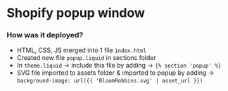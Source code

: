 # Shopify popup window

### How was it deployed?

- HTML, CSS, JS merged into 1 file `index.html`
- Created new file `popup.liquid` in sections folder
- In `theme.liquid` -> include this file by adding -> `{% section 'popup' %}`
- SVG file imported to assets folder & imported to popup by adding -> `background-image: url({{ 'BloomRobbins.svg' | asset_url }})`
